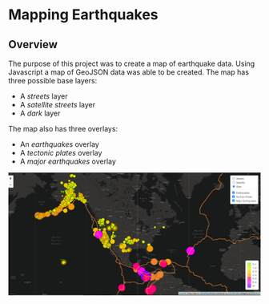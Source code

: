 # Mapping Earthquakes 

## Overview 
The purpose of this project was to create a map of earthquake data. Using Javascript a map of GeoJSON data was able to be created. 
The map has three possible base layers:
* A *streets* layer 
* A *satellite streets* layer 
* A *dark* layer 

The map also has three overlays:
* An *earthquakes* overlay 
* A *tectonic plates* overlay 
* A *major earthquakes* overlay

![Final Map](https://github.com/naomishields/Mapping_Earthquakes/blob/main/Resources/final_map.png)
